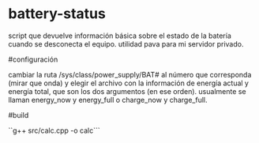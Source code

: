 # battery-status
script que devuelve información básica sobre el estado de la batería cuando se desconecta el equipo. utilidad pava para mi servidor privado.

#configuración

cambiar la ruta /sys/class/power_supply/BAT# al número que corresponda (mirar que onda) y elegir el archivo con la información de energía actual y energía total, que son los dos argumentos (en ese orden). usualmente se llaman energy_now y energy_full o charge_now y charge_full.

#build

``g++ src/calc.cpp -o calc```

